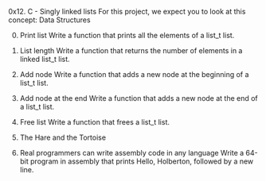 0x12. C - Singly linked lists
For this project, we expect you to look at this concept:
Data Structures

0. Print list
Write a function that prints all the elements of a list_t list.

1. List length
Write a function that returns the number of elements in a linked list_t list.

2. Add node
Write a function that adds a new node at the beginning of a list_t list.

3. Add node at the end
Write a function that adds a new node at the end of a list_t list.

4. Free list
Write a function that frees a list_t list.

5. The Hare and the Tortoise

6. Real programmers can write assembly code in any language
Write a 64-bit program in assembly that prints Hello, Holberton, followed by a new line.

